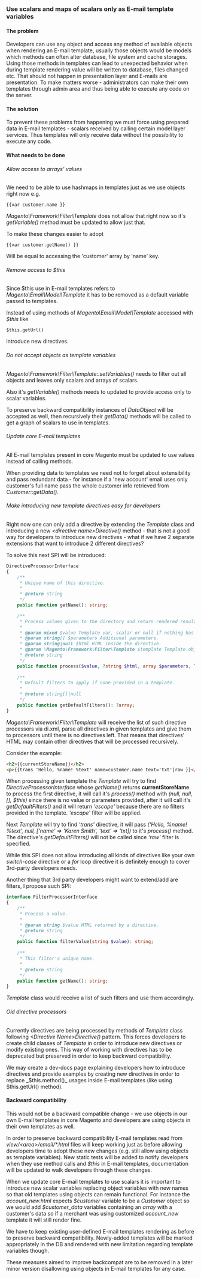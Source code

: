 ### Use scalars and maps of scalars only as E-mail template variables
#### The problem
Developers can use any object and access any method of available objects when
rendering an E-mail template, usually those objects would be models which methods
can often alter database, file system and cache storages. Using those methods in
templates can lead to unexpected behavior when during template rendering value will
be written to database, files changed etc. That should not happen in presentation layer
and E-mails are presentation. To make matters worse - administrators can make their own templates
through admin area and thus being able to execute any code on the server.

#### The solution
To prevent these problems from happening we must force using prepared data in
E-mail templates - scalars received by calling certain model layer services.
Thus templates will only receive data without the possibility to execute any code.

#### What needs to be done
###### Allow access to arrays' values
We need to be able to use hashmaps in templates just as we use objects right now e.g.
```
{{var customer.name }}
```
_Magento\Framework\Filter\Template_ does not allow that right now so
it's _getVariable()_ method must be updated to allow just that.
 
To make these changes easier to adopt
```
{{var customer.getName() }}
```
 
Will be equal to accessing the 'customer' array by 'name' key.

###### Remove access to $this
Since $this use in E-mail templates refers to _Magento\Email\Model\Template_
it has to be removed as a default variable passed to templates.
 
Instead of using methods of _Magento\Email\Model\Template_ accessed with _$this_
like
```
$this.getUrl()
```
introduce new directives.

###### Do not accept objects as template variables
_Magento\Framework\Filter\Template::setVariables()_ needs to filter out all objects and
leaves only scalars and arrays of scalars.
 
Also it's _getVariable()_ methods needs to updated to provide access only to scalar variables.
 
To preserve backward compatibility instances of _DataObject_ will be accepted as well, then recursively their
_getData()_ methods will be called to get a graph of scalars to use in templates. 

###### Update core E-mail templates
All E-mail templates present in core Magento must be updated to use values instead
of calling methods.
 
When providing data to templates we need not to forget about extensibility and
pass redundant data - for instance if a 'new account' email uses only customer's
full name pass the whole customer info retrieved from _Customer::getData()_.

###### Make introducing new template directives easy for developers
Right now one can only add a directive by extending the _Template_ class and introducing
a new _\<directive name\>Directive()_ method - that is not a good way for developers
to introduce new directives - what if we have 2 separate extensions that want to introduce
2 different directives?
 
To solve this next SPI will be introduced:
```php
DirectiveProcessorInterface
{
    /**
     * Unique name of this directive.
     *
     * @return string
     */
    public function getName(): string;

    /**
     * Process values given to the directory and return rendered result.
     *
     * @param mixed $value Template var, scalar or null if nothing has been passed to the directive.
     * @param string[] $parameters Additional parameters.
     * @param string|null $html HTML inside the directive.
     * @param \Magento\Framework\Filter\Template $template Template object calling the directive
     * @return string
     */
    public function process($value, ?string $html, array $parameters, Template $template): string;
    
    /**
     * Default filters to apply if none provided in a template.
     *
     * @return string[]|null
     */
    public function getDefaultFilters(): ?array;
}
```
 
_Magento\Framework\Filter\Template_ will receive the list of such directive processors
via di.xml, parse all directives in given templates and give them to processors
until there is no directives left. That means that directives' HTML may contain other directives that will be processed
recursively.
 
Consider the example:
```html
<h2>{{currentStoreName}}</h2>
<p>{{trans 'Hello, %name! %text' name=customer.name text='txt'|raw }}</p>
```
 
When processing given template the _Template_ will try to find _DirectiveProcessorInterface_ whose
_getName()_ returns __currentStoreName__ to process the first directive, it will
call it's _process()_ method with _(null, null, [], $this)_ since there is no value or parameters
provided, after it will call it's _getDefaultFilters()_ and it will return _'escape'_
because there are no filters provided in the template. _'escape'_ filter will be applied.
 
Next _Template_ will try to find _'trans'_ directive, it will pass _('Hello, %name! %text',
null, ['name' => 'Karen Smith', 'text' => 'txt])_ to it's _process()_ method. The directive's
_getDefaultFilters()_ will not be called since _'raw'_ filter is specified.
 
While this SPI does not allow introducing all kinds of directives like your own _switch-case_ directive or a _for_ loop
directive it is definitely enough to cover 3rd-party developers needs.
 
Another thing that 3rd party developers might want to extend/add are filters, I propose such SPI:
```php
interface FilterProcessorInterface
{
    /**
     * Process a value.
     *
     * @param string $value HTML returned by a directive.
     * @return string
     */
    public function filterValue(string $value): string;
    
    /**
     * This filter's unique name.
     *
     * @return string
     */
    public function getName(): string;
}
```
 
_Template_ class would receive a list of such filters and use them accordingly.
 
###### Old directive processors
Currently directives are being processed by methods of _Template_ class following _\<Directive Name\>Directive()_ pattern.
This forces developers to create child classes of _Template_ in order to introduce new directives or modify existing ones.
This way of working with directives has to be deprecated but preserved in order to keep backward compatibility.
 
We may create a dev-docs page explaining developers how to introduce directives and provide examples by creating new
directives in order to replace _\$this.method()\_ usages inside E-mail templates (like using $this.getUrl() method).

#### Backward compatibility
This would not be a backward compatible change - we use objects in our own
E-mail templates in core Magento and developers are using objects in their own templates
as well.

In order to preserve backward compatibility E-mail templates read from _view/\<area\>/email/\*.html_ files will keep working
just as before allowing developers time to adopt these new changes (e.g. still allow using objects as template variables).
New static tests will be added to notify developers
when they use method calls and _$this_ in E-mail templates, documentation will be updated to walk developers through these
changes.
 
When we update core E-mail templates to use scalars it is important to introduce new scalar variables replacing object
variables with new names so that old templates using objects can remain functional. For instance the _account\_new.html_
expects _\$customer_ variable to be a _Customer_ object so we would add _\$customer_data_ variables containing an _array_
with a customer's data so if a merchant was using customized _account\_new_ template it will still render fine.
 
We have to keep existing user-defined E-mail templates rendering as before to preserve backward compatibility. Newly-added
templates will be marked appropriately in the DB and rendered with new limitation regarding template variables though.
 
These measures aimed to improve backcompat are to be removed in a later minor version disallowing using objects
in E-mail templates for any case.
